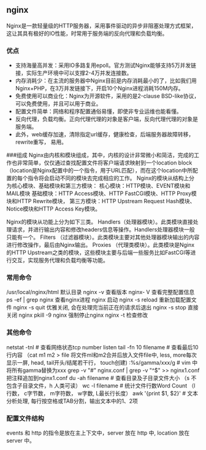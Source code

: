 ## nginx 
Nginx是一款轻量级的HTTP服务器，采用事件驱动的异步非阻塞处理方式框架，这让其具有极好的IO性能，时常用于服务端的反向代理和负载均衡。

### 优点
* 支持海量高并发：采用IO多路复用epoll。官方测试Nginx能够支持5万并发链接，实际生产环境中可以支撑2-4万并发连接数。
* 内存消耗少：在主流的服务器中Nginx目前是内存消耗最小的了，比如我们用Nginx+PHP，在3万并发链接下，开启10个Nginx进程消耗150M内存。
* 免费使用可以商业化：Nginx为开源软件，采用的是2-clause BSD-like协议，可以免费使用，并且可以用于商业。
* 配置文件简单：网络和程序配置通俗易懂，即使非专业运维也能看懂。
* 反向代理，负载均衡。正向代理代理的对象是客户端，反向代理代理的对象是服务端。
* 此外，web缓存加速，清除指定url缓存，健康检查，后端服务器故障转移， rewrite重写， 易用。


###组成
Nginx由内核和模块组成，其中，内核的设计非常微小和简洁，完成的工作也非常简单，仅仅通过查找配置文件将客户端请求映射到一个location block（location是Nginx配置中的一个指令，用于URL匹配），而在这个location中所配置的每个指令将会启动不同的模块去完成相应的工作。
Nginx的模块从结构上分为核心模块、基础模块和第三方模块：
核心模块：HTTP模块、EVENT模块和MAIL模块
基础模块：HTTP Access模块、HTTP FastCGI模块、HTTP Proxy模块和HTTP Rewrite模块，
第三方模块：HTTP Upstream Request Hash模块、Notice模块和HTTP Access Key模块。

Nginx的模块从功能上分为如下三类。
Handlers（处理器模块）。此类模块直接处理请求，并进行输出内容和修改headers信息等操作。Handlers处理器模块一般只能有一个。
Filters （过滤器模块）。此类模块主要对其他处理器模块输出的内容进行修改操作，最后由Nginx输出。
Proxies （代理类模块）。此类模块是Nginx的HTTP Upstream之类的模块，这些模块主要与后端一些服务比如FastCGI等进行交互，实现服务代理和负载均衡等功能。

### 常用命令
/usr/local/nginx/html 默认目录
nginx -v 查看版本
nginx- V 查看完整配置信息
ps -ef | grep nginx 查看nginx进程
nginx 启动
nginx -s reload 重新加载配置文件
nginx -s quit  优雅关闭, 会在处理完当前正在的请求后退出
nginx -s stop 直接关闭 nginx
pkill  -9 nginx 强制停止nginx 
nginx -t 检查修改


### 其他命令
netstat -tnl # 查看网络状态tcp number listen
tail -fn 10 filename # 查看最后10行内容 （cat m1 m2 > file 将文件ml和m2合并后放入文件file中, less, more每次显示一屏, head, tail开头/结尾若干行， touch创建)
:%s/gamma/xxx/g  # vim 中将所有gamma替换为xxx
grep -v "#" nginx.conf | grep -v "^$" >> nginx1.conf 把注释追加到nginx1.conf
du -ah filename # 查看目录及子目录文件大小  （s 不包含子目录文件，h 人类可读）
wc -l  filename # 统计文件行数Word Count  （l行数， c字节数， m字符数， w字数, L最长行长度）
awk '{print $1, $2}' # 文本分析处理, 每行按空格或TAB分割，输出文本中的1、2项

### 配置文件结构
events 和 http 的指令是放在主上下文中，server 放在 http 中, location 放在 server 中。

